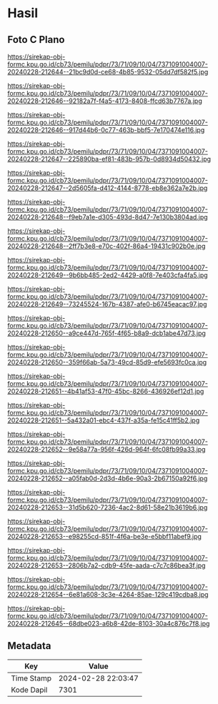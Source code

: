 # Hasil

## Foto C Plano

https://sirekap-obj-formc.kpu.go.id/cb73/pemilu/pdpr/73/71/09/10/04/7371091004007-20240228-212644--21bc9d0d-ce68-4b85-9532-05dd7df582f5.jpg

https://sirekap-obj-formc.kpu.go.id/cb73/pemilu/pdpr/73/71/09/10/04/7371091004007-20240228-212646--92182a7f-f4a5-4173-8408-ffcd63b7767a.jpg

https://sirekap-obj-formc.kpu.go.id/cb73/pemilu/pdpr/73/71/09/10/04/7371091004007-20240228-212646--917d44b6-0c77-463b-bbf5-7e170474e116.jpg

https://sirekap-obj-formc.kpu.go.id/cb73/pemilu/pdpr/73/71/09/10/04/7371091004007-20240228-212647--225890ba-ef81-483b-957b-0d8934d50432.jpg

https://sirekap-obj-formc.kpu.go.id/cb73/pemilu/pdpr/73/71/09/10/04/7371091004007-20240228-212647--2d5605fa-d412-4144-8778-eb8e362a7e2b.jpg

https://sirekap-obj-formc.kpu.go.id/cb73/pemilu/pdpr/73/71/09/10/04/7371091004007-20240228-212648--f9eb7a1e-d305-493d-8d47-7e130b3804ad.jpg

https://sirekap-obj-formc.kpu.go.id/cb73/pemilu/pdpr/73/71/09/10/04/7371091004007-20240228-212648--2ff7b3e8-e70c-402f-86a4-19431c902b0e.jpg

https://sirekap-obj-formc.kpu.go.id/cb73/pemilu/pdpr/73/71/09/10/04/7371091004007-20240228-212649--9b6bb485-2ed2-4429-a0f8-7e403cfa4fa5.jpg

https://sirekap-obj-formc.kpu.go.id/cb73/pemilu/pdpr/73/71/09/10/04/7371091004007-20240228-212649--73245524-167b-4387-afe0-b6745eacac97.jpg

https://sirekap-obj-formc.kpu.go.id/cb73/pemilu/pdpr/73/71/09/10/04/7371091004007-20240228-212650--a9ce447d-765f-4f65-b8a9-dcb1abe47d73.jpg

https://sirekap-obj-formc.kpu.go.id/cb73/pemilu/pdpr/73/71/09/10/04/7371091004007-20240228-212650--359f66ab-5a73-49cd-85d9-efe5693fc0ca.jpg

https://sirekap-obj-formc.kpu.go.id/cb73/pemilu/pdpr/73/71/09/10/04/7371091004007-20240228-212651--4b41af53-47f0-45bc-8266-436926ef12d1.jpg

https://sirekap-obj-formc.kpu.go.id/cb73/pemilu/pdpr/73/71/09/10/04/7371091004007-20240228-212651--5a432a01-ebc4-437f-a35a-fe15c41ff5b2.jpg

https://sirekap-obj-formc.kpu.go.id/cb73/pemilu/pdpr/73/71/09/10/04/7371091004007-20240228-212652--9e58a77a-956f-426d-964f-6fc08fb99a33.jpg

https://sirekap-obj-formc.kpu.go.id/cb73/pemilu/pdpr/73/71/09/10/04/7371091004007-20240228-212652--a05fab0d-2d3d-4b6e-90a3-2b67150a92f6.jpg

https://sirekap-obj-formc.kpu.go.id/cb73/pemilu/pdpr/73/71/09/10/04/7371091004007-20240228-212653--31d5b620-7236-4ac2-8d61-58e21b3619b6.jpg

https://sirekap-obj-formc.kpu.go.id/cb73/pemilu/pdpr/73/71/09/10/04/7371091004007-20240228-212653--e98255cd-851f-4f6a-be3e-e5bbf11abef9.jpg

https://sirekap-obj-formc.kpu.go.id/cb73/pemilu/pdpr/73/71/09/10/04/7371091004007-20240228-212653--2806b7a2-cdb9-45fe-aada-c7c7c86bea3f.jpg

https://sirekap-obj-formc.kpu.go.id/cb73/pemilu/pdpr/73/71/09/10/04/7371091004007-20240228-212654--6e81a608-3c3e-4264-85ae-129c419cdba8.jpg

https://sirekap-obj-formc.kpu.go.id/cb73/pemilu/pdpr/73/71/09/10/04/7371091004007-20240228-212645--68dbe023-a6b8-42de-8103-30a4c876c7f8.jpg


## Metadata

| Key        | Value               |
| ---------- | ------------------- |
| Time Stamp | 2024-02-28 22:03:47 |
| Kode Dapil | 7301                |



